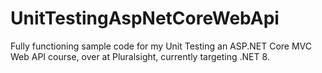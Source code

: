 # UnitTestingAspNetCoreWebApi
Fully functioning sample code for my Unit Testing an ASP.NET Core MVC Web API course, over at Pluralsight, currently targeting .NET 8.

